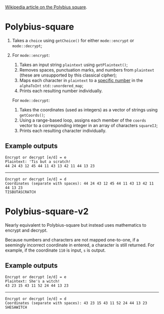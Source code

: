 [Wikipedia article on the Polybius square](https://en.wikipedia.org/wiki/Polybius_square).

# Polybius-square

1. Takes a `choice` using `getChoice()` for either `mode::encrypt` or `mode::decrypt`;
2. For `mode::encrypt`:
	1. Takes an input string `plaintext` using `getPlaintext()`;
	2. Removes spaces, punctuation marks, and numbers from `plaintext` (these are unsupported by this classical cipher);
	3. Maps each character in `plaintext` to a [specific number](https://en.wikipedia.org/wiki/Polybius_square#Basic_form) in the `alphaToInt` `std::unordered_map`;
	4. Prints each resulting number individually.
	
	For `mode::decrypt`:
	
	1. Takes the coordinates (used as integers) as a vector of strings using `getCoords()`;
	2. Using a range-based loop, assigns each member of the `coords` vector to a corresponding integer in an array of characters `squareIJ`;
	3. Prints each resulting character individually.

## Example outputs

	Encrypt or decrypt [e/d] = e
	Plaintext: 'Tis but a scratch!
	44 24 43 12 45 44 11 43 13 42 11 44 13 23
	
---

	Encrypt or decrypt [e/d] = d
	Coordinates (separate with spaces): 44 24 43 12 45 44 11 43 13 42 11 44 13 23
	TISBUTASCRATCH

# Polybius-square-v2

Nearly equivalent to Polybius-square but instead uses mathematics to encrypt and decrypt.

Because numbers and characters are not mapped one-to-one, if a seemingly incorrect coordinate in entered, a character is still returned. For example, if the coordinate `110` is input, `s` is output.

## Example outputs

	Encrypt or decrypt [e/d] = e
	Plaintext: She's a witch!
	43 23 15 43 11 52 24 44 13 23
	
---

	Encrypt or decrypt [e/d] = d
	Coordinates (separate with spaces): 43 23 15 43 11 52 24 44 13 23
	SHESAWITCH

